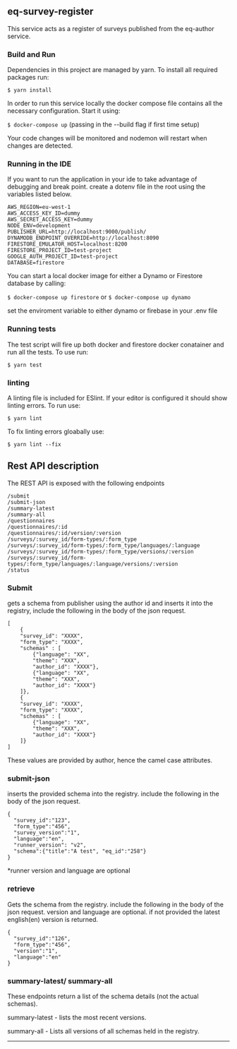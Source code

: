 ## eq-survey-register

This service acts as a register of surveys published from the eq-author service.

### Build and Run

Dependencies in this project are managed by yarn. To install all required packages run:

`$ yarn install`

In order to run this service locally the docker compose file contains all the necessary configuration. Start it using:

`$ docker-compose up` (passing in the --build flag if first time setup)

Your code changes will be monitored and nodemon will restart when changes are detected.

### Running in the IDE

If you want to run the application in your ide to take advantage of debugging and break point. create a dotenv file in the root
using the variables listed below.

```
AWS_REGION=eu-west-1
AWS_ACCESS_KEY_ID=dummy
AWS_SECRET_ACCESS_KEY=dummy
NODE_ENV=development
PUBLISHER_URL=http://localhost:9000/publish/
DYNAMODB_ENDPOINT_OVERRIDE=http://localhost:8090
FIRESTORE_EMULATOR_HOST=localhost:8200
FIRESTORE_PROJECT_ID=test-project
GOOGLE_AUTH_PROJECT_ID=test-project
DATABASE=firestore
```

You can start a local docker image for either a Dynamo or Firestore database by calling:


`$ docker-compose up firestore` or `$ docker-compose up dynamo`


set the enviroment variable to either dynamo or firebase in your .env file


### Running tests

The test script will fire up both docker and firestore docker conatainer and run all the tests. To use run:

`$ yarn test` 

### linting
A linting file is included for ESlint. If your editor is configured it should show linting errors. To run use:

`$ yarn lint`

To fix linting errors gloabally use:

`$ yarn lint --fix`


## Rest API description

The REST API is exposed with the following endpoints

```
/submit
/submit-json
/summary-latest
/summary-all
/questionnaires
/questionnaires/:id
/questionnaires/:id/version/:version
/surveys/:survey_id/form-types/:form_type
/surveys/:survey_id/form-types/:form_type/languages/:language
/surveys/:survey_id/form-types/:form_type/versions/:version
/surveys/:survey_id/form-types/:form_type/languages/:language/versions/:version
/status
```

### Submit
gets a schema from publisher using the author id and inserts it into the registry, 
include the following in the body of the json request.


```
[
	{
	"survey_id": "XXXX",
	"form_type": "XXXX",
	"schemas" : [
		{"language": "XX",
		"theme": "XXX",
		"author_id": "XXXX"},
		{"language": "XX",
		"theme": "XXX",
		"author_id": "XXXX"}
	]},
	{
	"survey_id": "XXXX",
	"form_type": "XXXX",
	"schemas" : [
		{"language": "XX",
		"theme": "XXX",
		"author_id": "XXXX"}
	]}
]
```
These values are provided by author, hence the camel case attributes.

### submit-json
inserts the provided schema into the registry. include the following in the body of the json request.

```
{
  "survey_id":"123",
  "form_type":"456",
  "survey_version":"1", 
  "language":"en",
  "runner_version": "v2",
  "schema":{"title":"A test", "eq_id":"258"}
}
```
*runner version and language are optional


### retrieve
Gets the schema from the registry. include the following in the body of the json request.
version and language are optional. if not provided the latest english(en) version is returned.

```
{
  "survey_id":"126",
  "form_type":"456",
  "version":"1",
  "language":"en"
}
```

### summary-latest/ summary-all
These endpoints return a list of the schema details (not the actual schemas).

summary-latest - lists the most recent versions.

summary-all - Lists all versions of all schemas held in the registry.


---

